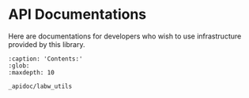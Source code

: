 # API Documentations

Here are documentations for developers who wish to use infrastructure provided by this library.

```{toctree}
:caption: 'Contents:'
:glob:
:maxdepth: 10

_apidoc/labw_utils
```
